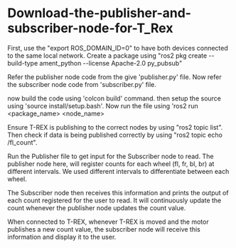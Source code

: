 # Download-the-publisher-and-subscriber-node-for-T_Rex

First, use the "export ROS_DOMAIN_ID=0" to have both devices connected to the same local network.
Create a package using "ros2 pkg create --build-type ament_python --license Apache-2.0 py_pubsub"

Refer the publisher node code from the give 'publisher.py' file.
Now refer the subscriber node code from 'subscriber.py' file.

now build the code using 'colcon build' command.
then setup the source using 'source install/setup.bash'.
Now run the file using 'ros2 run <package_name> <node_name>

Ensure T-REX is publishing to the correct nodes by using "ros2 topic list".
Then check if data is being published correctly by using "ros2 topic echo /fl_count".

 Run the Publisher file to get input for the Subscriber node to read. The publisher node here, will register counts for each wheel (fl, fr, bl, br) at different intervals. We used different intervals to differentiate between each wheel.
 
 The Subscriber node then receives this information and prints the output of each count registered for the user to read. It will continuously update the count whenever the publisher node updates the count value.
 
 When connected to T-REX, whenever T-REX is moved and the motor publishes a new count value, the subscriber node will receive this information and display it to the user.
